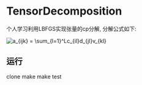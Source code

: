 # TensorDecomposition

个人学习利用LBFGS实现张量的cp分解, 分解公式如下:

<img src="https://latex.codecogs.com/gif.latex?a_{ijk}&space;=&space;\sum_{l=1}^Lc_{il}d_{jl}v_{kl}" title="a_{ijk} = \sum_{l=1}^Lc_{il}d_{jl}v_{kl}" />

## 运行
clone
make
make test
